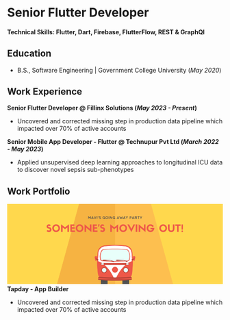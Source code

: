 # Senior Flutter Developer

#### Technical Skills: Flutter, Dart, Firebase, FlutterFlow, REST & GraphQl

## Education
- B.S., Software Engineering | Government College University (_May 2020_)

## Work Experience
**Senior Flutter Developer @ Fillinx Solutions (_May 2023 - Present_)**
- Uncovered and corrected missing step in production data pipeline which impacted over 70% of active accounts

**Senior Mobile App Developer - Flutter @ Technupur Pvt Ltd (_March 2022 - May 2023_)**
- Applied unsupervised deep learning approaches to longitudinal ICU data to discover novel sepsis sub-phenotypes

## Work Portfolio
![Tapday Project Screenshot](assets/img/project-01.png)
**Tapday - App Builder**
- Uncovered and corrected missing step in production data pipeline which impacted over 70% of active accounts
